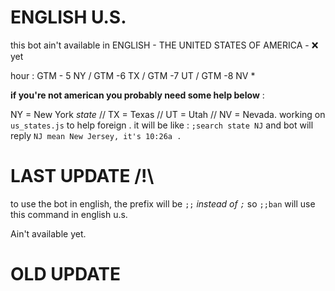 # ENGLISH U.S.

this bot ain't available in ENGLISH - THE UNITED STATES OF AMERICA - ❌ yet

hour : GTM - 5 NY / GTM -6 TX  / GTM -7 UT / GTM -8 NV *

__if you're not american you probably need some help below__ :

NY = New York *state* // TX = Texas // UT = Utah // NV = Nevada. 
working on `us_states.js` to help foreign . it will be like : `;search state NJ` and bot will reply `NJ mean New Jersey, it's 10:26a .`

# LAST UPDATE /!\

to use the bot in english, the prefix will be `;;` *instead of `;`* so `;;ban` will use this command in english u.s.

Ain't available yet.
# OLD UPDATE

